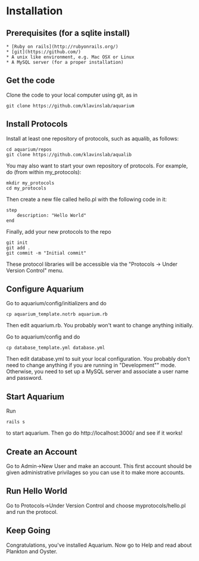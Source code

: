 Installation
============

Prerequisites (for a sqlite install)
--

	* [Ruby on rails](http://rubyonrails.org/)
    * [git](https://github.com/)
    * A unix like environment, e.g. Mac OSX or Linux
    * A MySQL server (for a proper installation)
    
Get the code
--

Clone the code to your local computer using git, as in 

	git clone https://github.com/klavinslab/aquarium


Install Protocols
--
	
Install at least one repository of protocols, such as aqualib, as follows:

	cd aquarium/repos
	git clone https://github.com/klavinslab/aqualib
	
You may also want to start your own repository of protocols. For example, do (from within my_protocols):

	mkdir my_protocols
	cd my_protocols

Then create a new file called hello.pl with the following code in it:

	step
		description: "Hello World"
	end
	
Finally, add your new protocols to the repo

	git init
	git add .
	git commit -m "Initial commit"
	
These protocol libraries will be accessible via the "Protocols -> Under Version Control" menu.

Configure Aquarium
--

Go to aquarium/config/initializers and do

	cp aquarium_template.notrb aquarium.rb
	
Then edit aquarium.rb. You probably won't want to change anything initially.

Go to aquarium/config and do

	cp database_template.yml database.yml
	
Then edit database.yml to suit your local configuration. You probably don't need to change anything if you are running in "Development"" mode. Otherwise, you need to set up a MySQL server and associate a user name and password. 

Start Aquarium
--

Run

	rails s
	
to start aquarium. Then go do http://localhost:3000/ and see if it works!

Create an Account
--

Go to Admin->New User and make an account. This first account should be given administrative privilages so you can use it to make more accounts.

Run Hello World
--

Go to Protocols->Under Version Control and choose myprotocols/hello.pl and run the protocol.

Keep Going
--

Congratulations, you've installed Aquarium. Now go to Help and read about Plankton and Oyster.




	